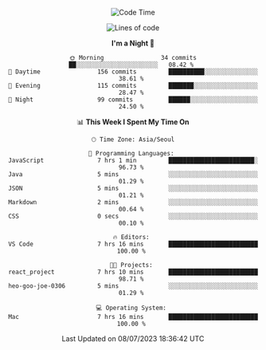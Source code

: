 <div align=center>
 
<!--START_SECTION:waka-->
![Code Time](http://img.shields.io/badge/Code%20Time-77%20hrs%2036%20mins-blue)

![Lines of code](https://img.shields.io/badge/From%20Hello%20World%20I%27ve%20Written-2.9%20million%20lines%20of%20code-blue)

**I'm a Night 🦉** 

```text
🌞 Morning                34 commits          ██░░░░░░░░░░░░░░░░░░░░░░░   08.42 % 
🌆 Daytime                156 commits         ██████████░░░░░░░░░░░░░░░   38.61 % 
🌃 Evening                115 commits         ███████░░░░░░░░░░░░░░░░░░   28.47 % 
🌙 Night                  99 commits          ██████░░░░░░░░░░░░░░░░░░░   24.50 % 
```


📊 **This Week I Spent My Time On** 

```text
🕑︎ Time Zone: Asia/Seoul

💬 Programming Languages: 
JavaScript               7 hrs 1 min         ████████████████████████░   96.73 % 
Java                     5 mins              ░░░░░░░░░░░░░░░░░░░░░░░░░   01.29 % 
JSON                     5 mins              ░░░░░░░░░░░░░░░░░░░░░░░░░   01.21 % 
Markdown                 2 mins              ░░░░░░░░░░░░░░░░░░░░░░░░░   00.64 % 
CSS                      0 secs              ░░░░░░░░░░░░░░░░░░░░░░░░░   00.10 % 

🔥 Editors: 
VS Code                  7 hrs 16 mins       █████████████████████████   100.00 % 

🐱‍💻 Projects: 
react_project            7 hrs 10 mins       █████████████████████████   98.71 % 
heo-goo-joe-0306         5 mins              ░░░░░░░░░░░░░░░░░░░░░░░░░   01.29 % 

💻 Operating System: 
Mac                      7 hrs 16 mins       █████████████████████████   100.00 % 
```


 Last Updated on 08/07/2023 18:36:42 UTC
<!--END_SECTION:waka-->
 </div>
